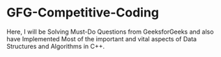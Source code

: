 # GFG-Competitive-Coding

Here, I will be Solving Must-Do Questions from GeeksforGeeks and also have Implemented Most of the important and vital aspects of Data Structures and Algorithms in C++.
